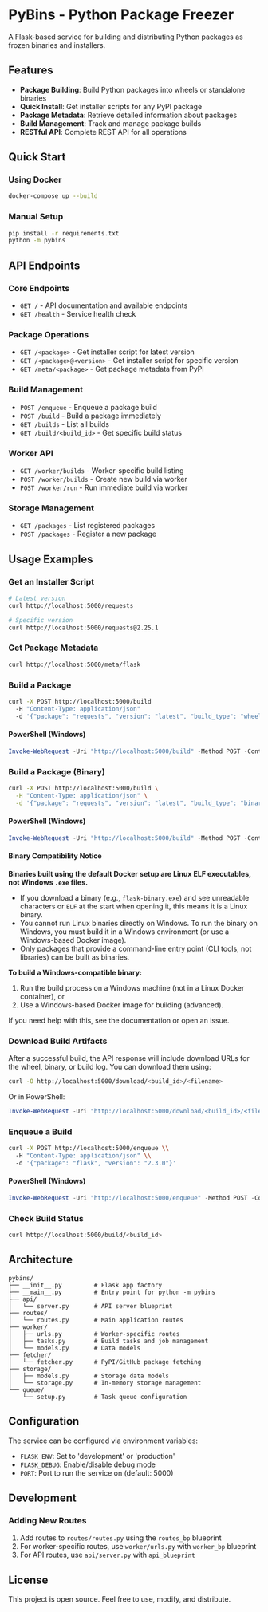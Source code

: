# PyBins - Python Package Freezer


A Flask-based service for building and distributing Python packages as frozen binaries and installers.

## Features

- **Package Building**: Build Python packages into wheels or standalone binaries
- **Quick Install**: Get installer scripts for any PyPI package
- **Package Metadata**: Retrieve detailed information about packages
- **Build Management**: Track and manage package builds
- **RESTful API**: Complete REST API for all operations

## Quick Start

### Using Docker
```bash
docker-compose up --build
```

### Manual Setup
```bash
pip install -r requirements.txt
python -m pybins
```

## API Endpoints

### Core Endpoints
- `GET /` - API documentation and available endpoints
- `GET /health` - Service health check

### Package Operations
- `GET /<package>` - Get installer script for latest version
- `GET /<package>@<version>` - Get installer script for specific version
- `GET /meta/<package>` - Get package metadata from PyPI

### Build Management
- `POST /enqueue` - Enqueue a package build
- `POST /build` - Build a package immediately
- `GET /builds` - List all builds
- `GET /build/<build_id>` - Get specific build status

### Worker API
- `GET /worker/builds` - Worker-specific build listing
- `POST /worker/builds` - Create new build via worker
- `POST /worker/run` - Run immediate build via worker

### Storage Management
- `GET /packages` - List registered packages
- `POST /packages` - Register a new package

## Usage Examples

### Get an Installer Script
```bash
# Latest version
curl http://localhost:5000/requests

# Specific version
curl http://localhost:5000/requests@2.25.1
```

### Get Package Metadata
```bash
curl http://localhost:5000/meta/flask
```

### Build a Package
```bash
curl -X POST http://localhost:5000/build 
  -H "Content-Type: application/json" 
  -d '{"package": "requests", "version": "latest", "build_type": "wheel"}'
```

#### PowerShell (Windows)
```powershell
Invoke-WebRequest -Uri "http://localhost:5000/build" -Method POST -ContentType "application/json" -Body '{"package": "requests", "version": "latest", "build_type": "wheel"}'
```


### Build a Package (Binary)
```bash
curl -X POST http://localhost:5000/build \
  -H "Content-Type: application/json" \
  -d '{"package": "requests", "version": "latest", "build_type": "binary"}'
```

#### PowerShell (Windows)
```powershell
Invoke-WebRequest -Uri "http://localhost:5000/build" -Method POST -ContentType "application/json" -Body '{"package": "requests", "version": "latest", "build_type": "binary"}'
```

#### Binary Compatibility Notice

**Binaries built using the default Docker setup are Linux ELF executables, not Windows `.exe` files.**

- If you download a binary (e.g., `flask-binary.exe`) and see unreadable characters or `ELF` at the start when opening it, this means it is a Linux binary.
- You cannot run Linux binaries directly on Windows. To run the binary on Windows, you must build it in a Windows environment (or use a Windows-based Docker image).
- Only packages that provide a command-line entry point (CLI tools, not libraries) can be built as binaries.

**To build a Windows-compatible binary:**
1. Run the build process on a Windows machine (not in a Linux Docker container), or
2. Use a Windows-based Docker image for building (advanced).

If you need help with this, see the documentation or open an issue.

### Download Build Artifacts
After a successful build, the API response will include download URLs for the wheel, binary, or build log. You can download them using:

```bash
curl -O http://localhost:5000/download/<build_id>/<filename>
```

Or in PowerShell:
```powershell
Invoke-WebRequest -Uri "http://localhost:5000/download/<build_id>/<filename>" -OutFile <filename>
```

### Enqueue a Build
```bash
curl -X POST http://localhost:5000/enqueue \\
  -H "Content-Type: application/json" \\
  -d '{"package": "flask", "version": "2.3.0"}'
```

#### PowerShell (Windows)
```powershell
Invoke-WebRequest -Uri "http://localhost:5000/enqueue" -Method POST -ContentType "application/json" -Body '{"package": "flask", "version": "2.3.0"}'
```

### Check Build Status
```bash
curl http://localhost:5000/build/<build_id>
```

## Architecture

```
pybins/
├── __init__.py         # Flask app factory
├── __main__.py         # Entry point for python -m pybins
├── api/
│   └── server.py       # API server blueprint
├── routes/
│   └── routes.py       # Main application routes
├── worker/
│   ├── urls.py         # Worker-specific routes
│   ├── tasks.py        # Build tasks and job management
│   └── models.py       # Data models
├── fetcher/
│   └── fetcher.py      # PyPI/GitHub package fetching
├── storage/
│   ├── models.py       # Storage data models
│   └── storage.py      # In-memory storage management
└── queue/
    └── setup.py        # Task queue configuration
```

## Configuration

The service can be configured via environment variables:

- `FLASK_ENV`: Set to 'development' or 'production'
- `FLASK_DEBUG`: Enable/disable debug mode
- `PORT`: Port to run the service on (default: 5000)

## Development

### Adding New Routes
1. Add routes to `routes/routes.py` using the `routes_bp` blueprint
2. For worker-specific routes, use `worker/urls.py` with `worker_bp` blueprint
3. For API routes, use `api/server.py` with `api_blueprint`


## License

This project is open source. Feel free to use, modify, and distribute.